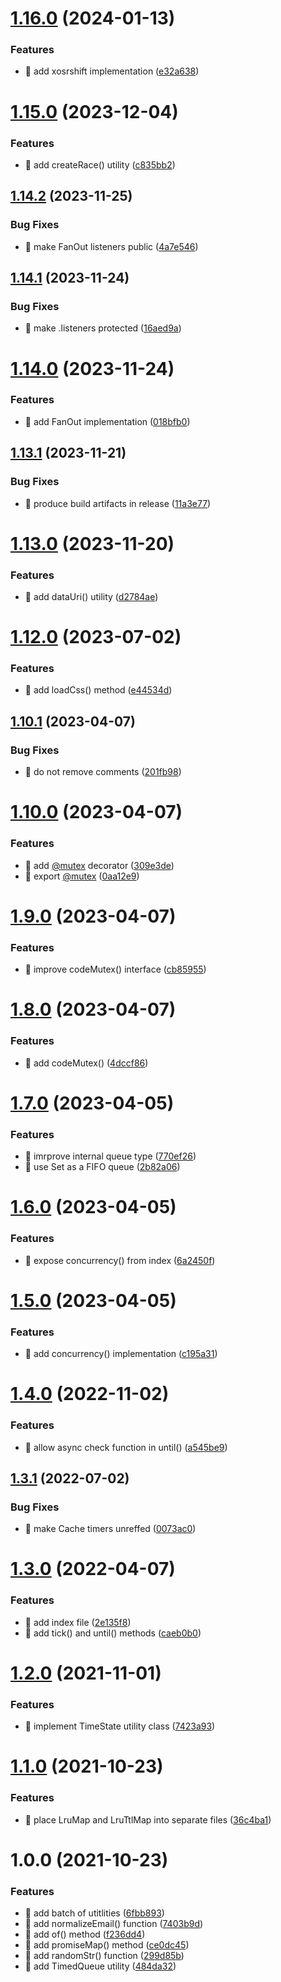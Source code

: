 # [1.16.0](https://github.com/streamich/thingies/compare/v1.15.0...v1.16.0) (2024-01-13)


### Features

* 🎸 add xosrshift implementation ([e32a638](https://github.com/streamich/thingies/commit/e32a6387a7f67de5585c4305bba5d297892e48f1))

# [1.15.0](https://github.com/streamich/thingies/compare/v1.14.2...v1.15.0) (2023-12-04)


### Features

* 🎸 add createRace() utility ([c835bb2](https://github.com/streamich/thingies/commit/c835bb27d3afb2542ba49f88234bf3ece1520f0e))

## [1.14.2](https://github.com/streamich/thingies/compare/v1.14.1...v1.14.2) (2023-11-25)


### Bug Fixes

* 🐛 make FanOut listeners public ([4a7e546](https://github.com/streamich/thingies/commit/4a7e5460362fe929dc8ccb1ac35cc5f3d22a6469))

## [1.14.1](https://github.com/streamich/thingies/compare/v1.14.0...v1.14.1) (2023-11-24)


### Bug Fixes

* 🐛 make .listeners protected ([16aed9a](https://github.com/streamich/thingies/commit/16aed9a2c0bafc457b8fdb0204a084e1e8e728ae))

# [1.14.0](https://github.com/streamich/thingies/compare/v1.13.1...v1.14.0) (2023-11-24)


### Features

* 🎸 add FanOut implementation ([018bfb0](https://github.com/streamich/thingies/commit/018bfb09b150c31f7ca51c3fb96d61a465dfcfcc))

## [1.13.1](https://github.com/streamich/thingies/compare/v1.13.0...v1.13.1) (2023-11-21)


### Bug Fixes

* 🐛 produce build artifacts in release ([11a3e77](https://github.com/streamich/thingies/commit/11a3e776a7980c7b34f45caf454a14f127ebdad9))

# [1.13.0](https://github.com/streamich/thingies/compare/v1.12.0...v1.13.0) (2023-11-20)


### Features

* 🎸 add dataUri() utility ([d2784ae](https://github.com/streamich/thingies/commit/d2784ae766da67cedf1d0ca08d2994c0cd4ae4d1))

# [1.12.0](https://github.com/streamich/thingies/compare/v1.11.1...v1.12.0) (2023-07-02)


### Features

* 🎸 add loadCss() method ([e44534d](https://github.com/streamich/thingies/commit/e44534de862094f361123552f9fb6abeeb4a29b2))

## [1.10.1](https://github.com/streamich/thingies/compare/v1.10.0...v1.10.1) (2023-04-07)


### Bug Fixes

* 🐛 do not remove comments ([201fb98](https://github.com/streamich/thingies/commit/201fb9895923b12848dc9027cc478c2e2070a86e))

# [1.10.0](https://github.com/streamich/thingies/compare/v1.9.0...v1.10.0) (2023-04-07)


### Features

* 🎸 add [@mutex](https://github.com/mutex) decorator ([309e3de](https://github.com/streamich/thingies/commit/309e3de8d296c2fccee6e3f58f40e1e803fa2603))
* 🎸 export [@mutex](https://github.com/mutex) ([0aa12e9](https://github.com/streamich/thingies/commit/0aa12e9d5ebffcb440bd9b1bd3bb27819388674c))

# [1.9.0](https://github.com/streamich/thingies/compare/v1.8.0...v1.9.0) (2023-04-07)


### Features

* 🎸 improve codeMutex() interface ([cb85955](https://github.com/streamich/thingies/commit/cb8595551ef51d66e94090a86dde1211b9c0835d))

# [1.8.0](https://github.com/streamich/thingies/compare/v1.7.0...v1.8.0) (2023-04-07)


### Features

* 🎸 add codeMutex() ([4dccf86](https://github.com/streamich/thingies/commit/4dccf862ac3ebed4c6cdb07ebae0db7bdf9cbd8a))

# [1.7.0](https://github.com/streamich/thingies/compare/v1.6.0...v1.7.0) (2023-04-05)


### Features

* 🎸 imrprove internal queue type ([770ef26](https://github.com/streamich/thingies/commit/770ef26c1c97f9bc579190e73c0558efb044af70))
* 🎸 use Set as a FIFO queue ([2b82a06](https://github.com/streamich/thingies/commit/2b82a06ae367bdeb227ea0bf1c7d68a6c29b694f))

# [1.6.0](https://github.com/streamich/thingies/compare/v1.5.0...v1.6.0) (2023-04-05)


### Features

* 🎸 expose concurrency() from index ([6a2450f](https://github.com/streamich/thingies/commit/6a2450f680d56c2becc4652e7b2c1ddf47995baf))

# [1.5.0](https://github.com/streamich/thingies/compare/v1.4.0...v1.5.0) (2023-04-05)


### Features

* 🎸 add concurrency() implementation ([c195a31](https://github.com/streamich/thingies/commit/c195a318d4736f074d98b3baa265de894cb349dd))

# [1.4.0](https://github.com/streamich/thingies/compare/v1.3.1...v1.4.0) (2022-11-02)


### Features

* 🎸 allow async check function in until() ([a545be9](https://github.com/streamich/thingies/commit/a545be94085b4c223b64ecd143569bc7c0b80529))

## [1.3.1](https://github.com/streamich/thingies/compare/v1.3.0...v1.3.1) (2022-07-02)


### Bug Fixes

* 🐛 make Cache timers unreffed ([0073ac0](https://github.com/streamich/thingies/commit/0073ac0d80488841ecf520a3f0a03a46ff01c6c1))

# [1.3.0](https://github.com/streamich/thingies/compare/v1.2.0...v1.3.0) (2022-04-07)


### Features

* 🎸 add index file ([2e135f8](https://github.com/streamich/thingies/commit/2e135f874a1cf3c7404e2e6cecfacbc5b38858b6))
* 🎸 add tick() and until() methods ([caeb0b0](https://github.com/streamich/thingies/commit/caeb0b0ba1f0b659499e394e43f499e69f53f2bb))

# [1.2.0](https://github.com/streamich/thingies/compare/v1.1.0...v1.2.0) (2021-11-01)


### Features

* 🎸 implement TimeState utility class ([7423a93](https://github.com/streamich/thingies/commit/7423a93412570a983ff1f4ef4cca202ca6401540))

# [1.1.0](https://github.com/streamich/thingies/compare/v1.0.0...v1.1.0) (2021-10-23)


### Features

* 🎸 place LruMap and LruTtlMap into separate files ([36c4ba1](https://github.com/streamich/thingies/commit/36c4ba15d13234bde8f2b4aa62b19fc3ebfab0bb))

# 1.0.0 (2021-10-23)


### Features

* 🎸 add batch of utitlities ([6fbb893](https://github.com/streamich/thingies/commit/6fbb8933b97e9c11a4ca8c36df91ac994eb0f95f))
* 🎸 add normalizeEmail() function ([7403b9d](https://github.com/streamich/thingies/commit/7403b9d72e8536d035c0d75a05220f29743d9054))
* 🎸 add of() method ([f236dd4](https://github.com/streamich/thingies/commit/f236dd4854c2425a91eaa54e77706be6be3834b7))
* 🎸 add promiseMap() method ([ce0dc45](https://github.com/streamich/thingies/commit/ce0dc45bd3e866d0c3fbdd4234c0c4a50d915b75))
* 🎸 add randomStr() function ([299d85b](https://github.com/streamich/thingies/commit/299d85b4291400eff3e1f978aa90964494d468a2))
* 🎸 add TimedQueue utility ([484da32](https://github.com/streamich/thingies/commit/484da32b2822f168f792354e9df9a291875d6300))
